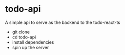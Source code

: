 # todo-api
A simple api to serve as the backend to the todo-react-ts

- git clone
- cd todo-api
- install dependencies
- spin up the server

